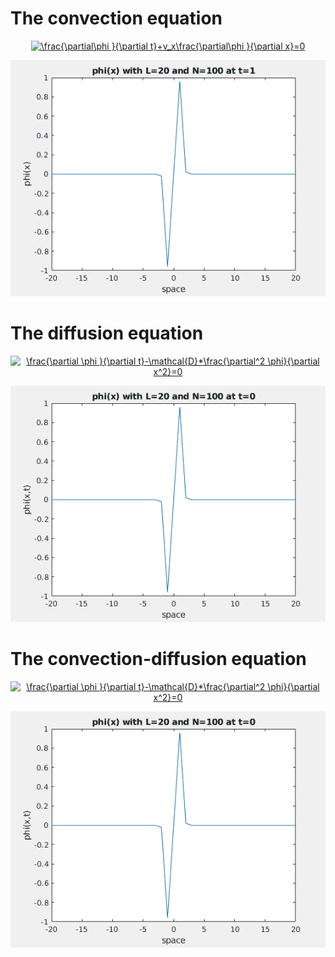 # The convection equation
<p align="center">
<a href="https://www.codecogs.com/eqnedit.php?latex=\frac{\partial\phi&space;}{\partial&space;t}&plus;v_x\frac{\partial\phi&space;}{\partial&space;x}=0" target="_blank"><img src="https://latex.codecogs.com/gif.latex?\frac{\partial\phi&space;}{\partial&space;t}&plus;v_x\frac{\partial\phi&space;}{\partial&space;x}=0" title="\frac{\partial\phi }{\partial t}+v_x\frac{\partial\phi }{\partial x}=0" /></a>

</p>

<p align="center">
  <img src="Convection.gif"/></p>

# The diffusion equation

<p align="center">
<a href="https://www.codecogs.com/eqnedit.php?latex=\frac{\partial&space;\phi&space;}{\partial&space;t}-\mathcal{D}*\frac{\partial^2&space;\phi}{\partial&space;x^2}=0" target="_blank"><img src="https://latex.codecogs.com/gif.latex?\frac{\partial&space;\phi&space;}{\partial&space;t}-\mathcal{D}*\frac{\partial^2&space;\phi}{\partial&space;x^2}=0" title="\frac{\partial \phi }{\partial t}-\mathcal{D}*\frac{\partial^2 \phi}{\partial x^2}=0" /></a>
</p>

<p align="center">
  <img src="Diffusion.gif"/></p>

# The convection-diffusion equation

<p align="center">
<a href="https://www.codecogs.com/eqnedit.php?latex=\frac{\partial&space;\phi&space;}{\partial&space;t}-\mathcal{D}*\frac{\partial^2&space;\phi}{\partial&space;x^2}=0" target="_blank"><img src="https://latex.codecogs.com/gif.latex?\frac{\partial&space;\phi&space;}{\partial&space;t}-\mathcal{D}*\frac{\partial^2&space;\phi}{\partial&space;x^2}=0" title="\frac{\partial \phi }{\partial t}-\mathcal{D}*\frac{\partial^2 \phi}{\partial x^2}=0" /></a>
</p>
<p align="center">
  <img src="ConvectionDiffusion.gif"/></p>
